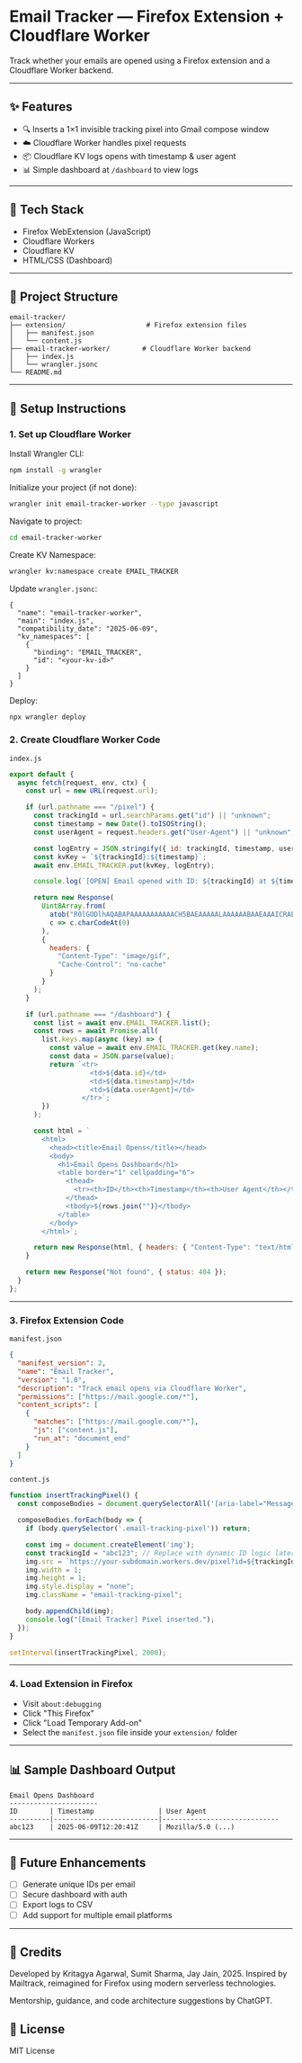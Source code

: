 # Email Tracker — Firefox Extension + Cloudflare Worker

Track whether your emails are opened using a Firefox extension and a Cloudflare Worker backend.

---

## ✨ Features

* 🔍 Inserts a 1×1 invisible tracking pixel into Gmail compose window
* ☁️ Cloudflare Worker handles pixel requests
* 📦 Cloudflare KV logs opens with timestamp & user agent
* 📊 Simple dashboard at `/dashboard` to view logs

---

## 🧱 Tech Stack

* Firefox WebExtension (JavaScript)
* Cloudflare Workers
* Cloudflare KV
* HTML/CSS (Dashboard)

---

## 📁 Project Structure

```
email-tracker/
├── extension/                    # Firefox extension files
│   ├── manifest.json
│   └── content.js
├── email-tracker-worker/        # Cloudflare Worker backend
│   ├── index.js
│   └── wrangler.jsonc
└── README.md
```

---

## 🚀 Setup Instructions

### 1. Set up Cloudflare Worker

Install Wrangler CLI:

```bash
npm install -g wrangler
```

Initialize your project (if not done):

```bash
wrangler init email-tracker-worker --type javascript
```

Navigate to project:

```bash
cd email-tracker-worker
```

Create KV Namespace:

```bash
wrangler kv:namespace create EMAIL_TRACKER
```

Update `wrangler.jsonc`:

```jsonc
{
  "name": "email-tracker-worker",
  "main": "index.js",
  "compatibility_date": "2025-06-09",
  "kv_namespaces": [
    {
      "binding": "EMAIL_TRACKER",
      "id": "<your-kv-id>"
    }
  ]
}
```

Deploy:

```bash
npx wrangler deploy
```

### 2. Create Cloudflare Worker Code

`index.js`

```js
export default {
  async fetch(request, env, ctx) {
    const url = new URL(request.url);

    if (url.pathname === "/pixel") {
      const trackingId = url.searchParams.get("id") || "unknown";
      const timestamp = new Date().toISOString();
      const userAgent = request.headers.get("User-Agent") || "unknown";

      const logEntry = JSON.stringify({ id: trackingId, timestamp, userAgent });
      const kvKey = `${trackingId}:${timestamp}`;
      await env.EMAIL_TRACKER.put(kvKey, logEntry);

      console.log(`[OPEN] Email opened with ID: ${trackingId} at ${timestamp}`);

      return new Response(
        Uint8Array.from(
          atob("R0lGODlhAQABAPAAAAAAAAAAACH5BAEAAAAALAAAAAABAAEAAAICRAEAOw=="),
          c => c.charCodeAt(0)
        ),
        {
          headers: {
            "Content-Type": "image/gif",
            "Cache-Control": "no-cache"
          }
        }
      );
    }

    if (url.pathname === "/dashboard") {
      const list = await env.EMAIL_TRACKER.list();
      const rows = await Promise.all(
        list.keys.map(async (key) => {
          const value = await env.EMAIL_TRACKER.get(key.name);
          const data = JSON.parse(value);
          return `<tr>
                    <td>${data.id}</td>
                    <td>${data.timestamp}</td>
                    <td>${data.userAgent}</td>
                  </tr>`;
        })
      );

      const html = `
        <html>
          <head><title>Email Opens</title></head>
          <body>
            <h1>Email Opens Dashboard</h1>
            <table border="1" cellpadding="6">
              <thead>
                <tr><th>ID</th><th>Timestamp</th><th>User Agent</th></tr>
              </thead>
              <tbody>${rows.join("")}</tbody>
            </table>
          </body>
        </html>`;

      return new Response(html, { headers: { "Content-Type": "text/html" } });
    }

    return new Response("Not found", { status: 404 });
  }
};
```

---

### 3. Firefox Extension Code

`manifest.json`

```json
{
  "manifest_version": 2,
  "name": "Email Tracker",
  "version": "1.0",
  "description": "Track email opens via Cloudflare Worker",
  "permissions": ["https://mail.google.com/*"],
  "content_scripts": [
    {
      "matches": ["https://mail.google.com/*"],
      "js": ["content.js"],
      "run_at": "document_end"
    }
  ]
}
```

`content.js`

```js
function insertTrackingPixel() {
  const composeBodies = document.querySelectorAll('[aria-label="Message Body"]');

  composeBodies.forEach(body => {
    if (body.querySelector('.email-tracking-pixel')) return;

    const img = document.createElement('img');
    const trackingId = "abc123"; // Replace with dynamic ID logic later
    img.src = `https://your-subdomain.workers.dev/pixel?id=${trackingId}`;
    img.width = 1;
    img.height = 1;
    img.style.display = "none";
    img.className = "email-tracking-pixel";

    body.appendChild(img);
    console.log("[Email Tracker] Pixel inserted.");
  });
}

setInterval(insertTrackingPixel, 2000);
```

---

### 4. Load Extension in Firefox

* Visit `about:debugging`
* Click "This Firefox"
* Click "Load Temporary Add-on"
* Select the `manifest.json` file inside your `extension/` folder

---

## 📊 Sample Dashboard Output

```
Email Opens Dashboard
----------------------
ID        | Timestamp                | User Agent
----------|--------------------------|-----------------------------
abc123    | 2025-06-09T12:20:41Z     | Mozilla/5.0 (...)
```

---

## 📌 Future Enhancements

* [ ] Generate unique IDs per email
* [ ] Secure dashboard with auth
* [ ] Export logs to CSV
* [ ] Add support for multiple email platforms

---

## 📝 Credits

Developed by Kritagya Agarwal, Sumit Sharma, Jay Jain, 2025. Inspired by Mailtrack, reimagined for Firefox using modern serverless technologies.

Mentorship, guidance, and code architecture suggestions by ChatGPT.

## 📄 License

MIT License
